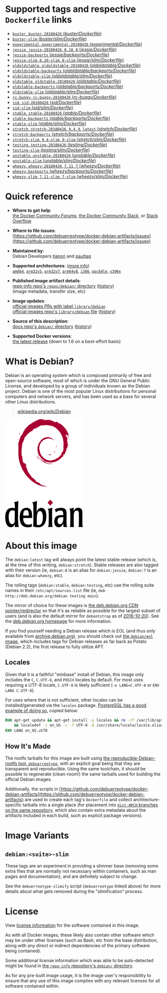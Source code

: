 <!--

********************************************************************************

WARNING:

    DO NOT EDIT "debian/README.md"

    IT IS AUTO-GENERATED

    (from the other files in "debian/" combined with a set of templates)

********************************************************************************

-->

# Supported tags and respective `Dockerfile` links

-	[`buster`, `buster-20180426` (*buster/Dockerfile*)](https://github.com/debuerreotype/docker-debian-artifacts/blob/b024a792c752a5c6ccc422152ab0fd7197ae8860/buster/Dockerfile)
-	[`buster-slim` (*buster/slim/Dockerfile*)](https://github.com/debuerreotype/docker-debian-artifacts/blob/b024a792c752a5c6ccc422152ab0fd7197ae8860/buster/slim/Dockerfile)
-	[`experimental`, `experimental-20180426` (*experimental/Dockerfile*)](https://github.com/debuerreotype/docker-debian-artifacts/blob/b024a792c752a5c6ccc422152ab0fd7197ae8860/experimental/Dockerfile)
-	[`jessie`, `jessie-20180426`, `8.10`, `8` (*jessie/Dockerfile*)](https://github.com/debuerreotype/docker-debian-artifacts/blob/b024a792c752a5c6ccc422152ab0fd7197ae8860/jessie/Dockerfile)
-	[`jessie-backports` (*jessie/backports/Dockerfile*)](https://github.com/debuerreotype/docker-debian-artifacts/blob/b024a792c752a5c6ccc422152ab0fd7197ae8860/jessie/backports/Dockerfile)
-	[`jessie-slim`, `8.10-slim`, `8-slim` (*jessie/slim/Dockerfile*)](https://github.com/debuerreotype/docker-debian-artifacts/blob/b024a792c752a5c6ccc422152ab0fd7197ae8860/jessie/slim/Dockerfile)
-	[`oldoldstable`, `oldoldstable-20180426` (*oldoldstable/Dockerfile*)](https://github.com/debuerreotype/docker-debian-artifacts/blob/b024a792c752a5c6ccc422152ab0fd7197ae8860/oldoldstable/Dockerfile)
-	[`oldoldstable-backports` (*oldoldstable/backports/Dockerfile*)](https://github.com/debuerreotype/docker-debian-artifacts/blob/b024a792c752a5c6ccc422152ab0fd7197ae8860/oldoldstable/backports/Dockerfile)
-	[`oldoldstable-slim` (*oldoldstable/slim/Dockerfile*)](https://github.com/debuerreotype/docker-debian-artifacts/blob/b024a792c752a5c6ccc422152ab0fd7197ae8860/oldoldstable/slim/Dockerfile)
-	[`oldstable`, `oldstable-20180426` (*oldstable/Dockerfile*)](https://github.com/debuerreotype/docker-debian-artifacts/blob/b024a792c752a5c6ccc422152ab0fd7197ae8860/oldstable/Dockerfile)
-	[`oldstable-backports` (*oldstable/backports/Dockerfile*)](https://github.com/debuerreotype/docker-debian-artifacts/blob/b024a792c752a5c6ccc422152ab0fd7197ae8860/oldstable/backports/Dockerfile)
-	[`oldstable-slim` (*oldstable/slim/Dockerfile*)](https://github.com/debuerreotype/docker-debian-artifacts/blob/b024a792c752a5c6ccc422152ab0fd7197ae8860/oldstable/slim/Dockerfile)
-	[`rc-buggy`, `rc-buggy-20180426` (*rc-buggy/Dockerfile*)](https://github.com/debuerreotype/docker-debian-artifacts/blob/b024a792c752a5c6ccc422152ab0fd7197ae8860/rc-buggy/Dockerfile)
-	[`sid`, `sid-20180426` (*sid/Dockerfile*)](https://github.com/debuerreotype/docker-debian-artifacts/blob/b024a792c752a5c6ccc422152ab0fd7197ae8860/sid/Dockerfile)
-	[`sid-slim` (*sid/slim/Dockerfile*)](https://github.com/debuerreotype/docker-debian-artifacts/blob/b024a792c752a5c6ccc422152ab0fd7197ae8860/sid/slim/Dockerfile)
-	[`stable`, `stable-20180426` (*stable/Dockerfile*)](https://github.com/debuerreotype/docker-debian-artifacts/blob/b024a792c752a5c6ccc422152ab0fd7197ae8860/stable/Dockerfile)
-	[`stable-backports` (*stable/backports/Dockerfile*)](https://github.com/debuerreotype/docker-debian-artifacts/blob/b024a792c752a5c6ccc422152ab0fd7197ae8860/stable/backports/Dockerfile)
-	[`stable-slim` (*stable/slim/Dockerfile*)](https://github.com/debuerreotype/docker-debian-artifacts/blob/b024a792c752a5c6ccc422152ab0fd7197ae8860/stable/slim/Dockerfile)
-	[`stretch`, `stretch-20180426`, `9.4`, `9`, `latest` (*stretch/Dockerfile*)](https://github.com/debuerreotype/docker-debian-artifacts/blob/b024a792c752a5c6ccc422152ab0fd7197ae8860/stretch/Dockerfile)
-	[`stretch-backports` (*stretch/backports/Dockerfile*)](https://github.com/debuerreotype/docker-debian-artifacts/blob/b024a792c752a5c6ccc422152ab0fd7197ae8860/stretch/backports/Dockerfile)
-	[`stretch-slim`, `9.4-slim`, `9-slim` (*stretch/slim/Dockerfile*)](https://github.com/debuerreotype/docker-debian-artifacts/blob/b024a792c752a5c6ccc422152ab0fd7197ae8860/stretch/slim/Dockerfile)
-	[`testing`, `testing-20180426` (*testing/Dockerfile*)](https://github.com/debuerreotype/docker-debian-artifacts/blob/b024a792c752a5c6ccc422152ab0fd7197ae8860/testing/Dockerfile)
-	[`testing-slim` (*testing/slim/Dockerfile*)](https://github.com/debuerreotype/docker-debian-artifacts/blob/b024a792c752a5c6ccc422152ab0fd7197ae8860/testing/slim/Dockerfile)
-	[`unstable`, `unstable-20180426` (*unstable/Dockerfile*)](https://github.com/debuerreotype/docker-debian-artifacts/blob/b024a792c752a5c6ccc422152ab0fd7197ae8860/unstable/Dockerfile)
-	[`unstable-slim` (*unstable/slim/Dockerfile*)](https://github.com/debuerreotype/docker-debian-artifacts/blob/b024a792c752a5c6ccc422152ab0fd7197ae8860/unstable/slim/Dockerfile)
-	[`wheezy`, `wheezy-20180426`, `7.11`, `7` (*wheezy/Dockerfile*)](https://github.com/debuerreotype/docker-debian-artifacts/blob/b024a792c752a5c6ccc422152ab0fd7197ae8860/wheezy/Dockerfile)
-	[`wheezy-backports` (*wheezy/backports/Dockerfile*)](https://github.com/debuerreotype/docker-debian-artifacts/blob/b024a792c752a5c6ccc422152ab0fd7197ae8860/wheezy/backports/Dockerfile)
-	[`wheezy-slim`, `7.11-slim`, `7-slim` (*wheezy/slim/Dockerfile*)](https://github.com/debuerreotype/docker-debian-artifacts/blob/b024a792c752a5c6ccc422152ab0fd7197ae8860/wheezy/slim/Dockerfile)

# Quick reference

-	**Where to get help**:  
	[the Docker Community Forums](https://forums.docker.com/), [the Docker Community Slack](https://blog.docker.com/2016/11/introducing-docker-community-directory-docker-community-slack/), or [Stack Overflow](https://stackoverflow.com/search?tab=newest&q=docker)

-	**Where to file issues**:  
	[https://github.com/debuerreotype/docker-debian-artifacts/issues](https://github.com/debuerreotype/docker-debian-artifacts/issues)

-	**Maintained by**:  
	Debian Developers [tianon](https://qa.debian.org/developer.php?login=tianon) and [paultag](https://qa.debian.org/developer.php?login=paultag)

-	**Supported architectures**: ([more info](https://github.com/docker-library/official-images#architectures-other-than-amd64))  
	[`amd64`](https://hub.docker.com/r/amd64/debian/), [`arm32v5`](https://hub.docker.com/r/arm32v5/debian/), [`arm32v7`](https://hub.docker.com/r/arm32v7/debian/), [`arm64v8`](https://hub.docker.com/r/arm64v8/debian/), [`i386`](https://hub.docker.com/r/i386/debian/), [`ppc64le`](https://hub.docker.com/r/ppc64le/debian/), [`s390x`](https://hub.docker.com/r/s390x/debian/)

-	**Published image artifact details**:  
	[repo-info repo's `repos/debian/` directory](https://github.com/docker-library/repo-info/blob/master/repos/debian) ([history](https://github.com/docker-library/repo-info/commits/master/repos/debian))  
	(image metadata, transfer size, etc)

-	**Image updates**:  
	[official-images PRs with label `library/debian`](https://github.com/docker-library/official-images/pulls?q=label%3Alibrary%2Fdebian)  
	[official-images repo's `library/debian` file](https://github.com/docker-library/official-images/blob/master/library/debian) ([history](https://github.com/docker-library/official-images/commits/master/library/debian))

-	**Source of this description**:  
	[docs repo's `debian/` directory](https://github.com/docker-library/docs/tree/master/debian) ([history](https://github.com/docker-library/docs/commits/master/debian))

-	**Supported Docker versions**:  
	[the latest release](https://github.com/docker/docker-ce/releases/latest) (down to 1.6 on a best-effort basis)

# What is Debian?

Debian is an operating system which is composed primarily of free and open-source software, most of which is under the GNU General Public License, and developed by a group of individuals known as the Debian project. Debian is one of the most popular Linux distributions for personal computers and network servers, and has been used as a base for several other Linux distributions.

> [wikipedia.org/wiki/Debian](https://en.wikipedia.org/wiki/Debian)

![logo](https://raw.githubusercontent.com/docker-library/docs/b449be7df57e9ed9086bb5821bfb5d6cdc5d67a4/debian/logo.png)

# About this image

The `debian:latest` tag will always point the latest stable release (which is, at the time of this writing, `debian:stretch`). Stable releases are also tagged with their version (ie, `debian:8` is an alias for `debian:jessie`, `debian:7` is an alias for `debian:wheezy`, etc).

The rolling tags (`debian:stable`, `debian:testing`, etc) use the rolling suite names in their `/etc/apt/sources.list` file (ie, `deb http://deb.debian.org/debian testing main`).

The mirror of choice for these images is [the deb.debian.org CDN pointer/redirector](https://deb.debian.org) so that it's as reliable as possible for the largest subset of users (and is also the default mirror for `debootstrap` as of [2016-10-20](https://anonscm.debian.org/cgit/d-i/debootstrap.git/commit/?id=9e8bc60ad1ccf3a25ce7890526b70059f3e770de)). See the [deb.debian.org homepage](https://deb.debian.org) for more information.

If you find yourself needing a Debian release which is EOL (and thus only available from [archive.debian.org](http://archive.debian.org)), you should check out [the `debian/eol` image](https://hub.docker.com/r/debian/eol/), which includes tags for Debian releases as far back as Potato (Debian 2.2), the first release to fully utilize APT.

## Locales

Given that it is a faithful "minbase" install of Debian, this image only includes the `C`, `C.UTF-8`, and `POSIX` locales by default. For most uses requiring a UTF-8 locale, `C.UTF-8` is likely sufficient (`-e LANG=C.UTF-8` or `ENV LANG C.UTF-8`).

For uses where that is not sufficient, other locales can be installed/generated via the `locales` package. [PostgreSQL has a good example of doing so](https://github.com/docker-library/postgres/blob/69bc540ecfffecce72d49fa7e4a46680350037f9/9.6/Dockerfile#L21-L24), copied below:

```dockerfile
RUN apt-get update && apt-get install -y locales && rm -rf /var/lib/apt/lists/* \
	&& localedef -i en_US -c -f UTF-8 -A /usr/share/locale/locale.alias en_US.UTF-8
ENV LANG en_US.utf8
```

## How It's Made

The rootfs tarballs for this image are built using [the reproducible-Debian-rootfs tool, `debuerreotype`](https://github.com/debuerreotype/debuerreotype), with an explicit goal being that they are transparent and reproducible. Using the same toolchain, it should be possible to regenerate (clean-room!) the same tarballs used for building the official Debian images.

Additionally, the scripts in [https://github.com/debuerreotype/docker-debian-artifacts](https://github.com/debuerreotype/docker-debian-artifacts) are used to create each tag's `Dockerfile` and collect architecture-specific tarballs into a single place (for placement into [`dist-ARCH` branches on the same repository](https://github.com/debuerreotype/docker-debian-artifacts/branches), which also contain extra metadata about the artifacts included in each build, such as explicit package versions).

# Image Variants

## `debian:<suite>-slim`

These tags are an experiment in providing a slimmer base (removing some extra files that are normally not necessary within containers, such as man pages and documentation), and are definitely subject to change.

See the `debuerreotype-slimify` script (`debuerreotype` linked above) for more details about what gets removed during the "slimification" process.

# License

View [license information](https://www.debian.org/social_contract#guidelines) for the software contained in this image.

As with all Docker images, these likely also contain other software which may be under other licenses (such as Bash, etc from the base distribution, along with any direct or indirect dependencies of the primary software being contained).

Some additional license information which was able to be auto-detected might be found in [the `repo-info` repository's `debian/` directory](https://github.com/docker-library/repo-info/tree/master/repos/debian).

As for any pre-built image usage, it is the image user's responsibility to ensure that any use of this image complies with any relevant licenses for all software contained within.
